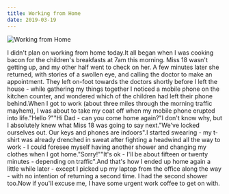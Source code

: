 ```yaml
---
title: Working from Home
date: 2019-03-19
---
```


![Working from Home](https://source.unsplash.com/FHnnjk1Yj7Y/1600x900)

I didn't plan on working from home today.It all began when I was cooking bacon for the children's breakfasts at 7am this morning. Miss 18 wasn't getting up, and my other half went to check on her. A few minutes later she returned, with stories of a swollen eye, and calling the doctor to make an appointment. They left on-foot towards the doctors shortly before I left the house - while gathering my things together I noticed a mobile phone on the kitchen counter, and wondered which of the children had left their phone behind.When I got to work (about three miles through the morning traffic mayhem), I was about to take my coat off when my mobile phone erupted into life."Hello ?""Hi Dad - can you come home again?"I don't know why, but I absolutely knew what Miss 18 was going to say next."We've locked ourselves out. Our keys and phones are indoors".I started swearing - my t-shirt was already drenched in sweat after fighting a headwind all the way to work - I could foresee myself having another shower and changing my clothes when I got home."Sorry!""It's ok - I'll be about fifteen or twenty minutes - depending on traffic".And that's how I ended up home again a little while later - except I picked up my laptop from the office along the way - with no intention of returning a second time. I had the second shower too.Now if you'll excuse me, I have some urgent work coffee to get on with.